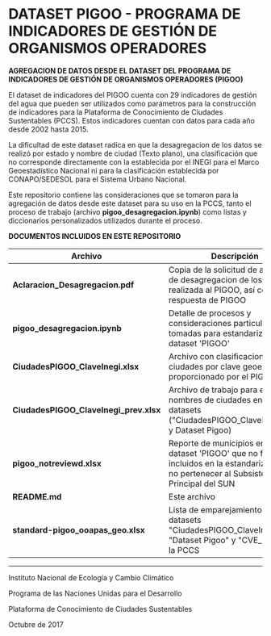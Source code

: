 # DATASET PIGOO - PROGRAMA DE INDICADORES DE GESTIÓN DE ORGANISMOS OPERADORES

**AGREGACION DE DATOS DESDE EL DATASET DEL PROGRAMA DE INDICADORES DE GESTIÓN DE ORGANISMOS OPERADORES (PIGOO)**

El dataset de indicadores del PIGOO cuenta con 29 indicadores de gestión del agua que pueden ser utilizados como parámetros para la construcción de indicadores para la Plataforma de Conocimiento de Ciudades Sustentables (PCCS). Estos indicadores cuentan con datos para cada año desde 2002 hasta 2015.

La dificultad de este dataset radica en que la desagregacion de los datos se realizó por estado y nombre de ciudad (Texto plano), una clasificación que no corresponde directamente con la establecida por el INEGI para el Marco Geoestadístico Nacional ni para la clasificación establecida por CONAPO/SEDESOL para el Sistema Urbano Nacional.

Este repositorio contiene las consideraciones que se tomaron para la agregación de datos desde este dataset para su uso en la PCCS, tanto el proceso de trabajo (archivo **pigoo_desagregacion.ipynb**) como listas y diccionarios personalizados utilizados durante el proceso.

**DOCUMENTOS INCLUIDOS EN ESTE REPOSITORIO**

Archivo|Descripción
-------|-----------
**Aclaracion_Desagregacion.pdf**|Copia de la solicitud de aclaracion de desagregacion de los datos realizada al PIGOO, así como la respuesta de PIGOO
**pigoo_desagregacion.ipynb**|Detalle de procesos y consideraciones particulares tomadas para estandarizar el dataset 'PIGOO'
**CiudadesPIGOO\_ClaveInegi.xlsx**|Archivo con clasificacion de ciudades por clave geoestadística, proporcionado por el PIGOO
**CiudadesPIGOO\_ClaveInegi\_prev.xlsx**|Archivo de trabajo para emparejar nombres de ciudades entre datasets ("CiudadesPIGOO\_ClaveInegi.xlsx" y Dataset Pigoo)
**pigoo\_notreviewd.xlsx**|Reporte de municipios en el dataset 'PIGOO' que no fueron incluidos en la estandarizacion por no pertenecer al Subsistema Principal del SUN
**README.md**|Este archivo
**standard-pigoo\_ooapas\_geo.xlsx**|Lista de emparejamiento entre datasets  "CiudadesPIGOO_ClaveInegi.xlsx", "Dataset Pigoo" y "CVE\_MUN" de la PCCS

----------

Instituto Nacional de Ecología y Cambio Climático

Programa de las Naciones Unidas para el Desarrollo

Plataforma de Conocimiento de Ciudades Sustentables

Octubre de 2017